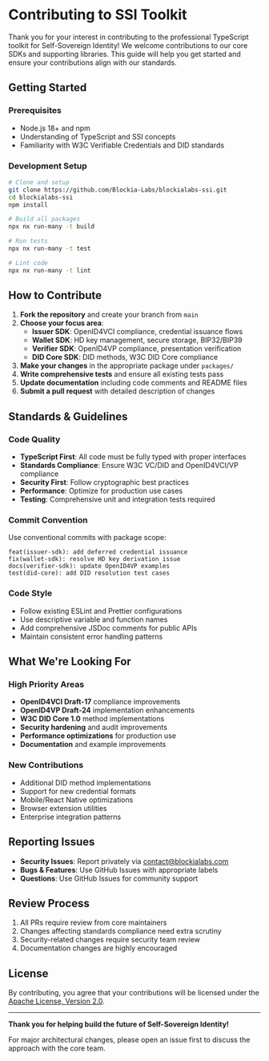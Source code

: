 # Contributing to SSI Toolkit

Thank you for your interest in contributing to the professional TypeScript toolkit for Self-Sovereign Identity! We welcome contributions to our core SDKs and supporting libraries. This guide will help you get started and ensure your contributions align with our standards.

## Getting Started

### Prerequisites
- Node.js 18+ and npm
- Understanding of TypeScript and SSI concepts
- Familiarity with W3C Verifiable Credentials and DID standards

### Development Setup

```bash
# Clone and setup
git clone https://github.com/Blockia-Labs/blockialabs-ssi.git
cd blockialabs-ssi
npm install

# Build all packages
npx nx run-many -t build

# Run tests
npx nx run-many -t test

# Lint code
npx nx run-many -t lint
```

## How to Contribute

1. **Fork the repository** and create your branch from `main`
2. **Choose your focus area**:
   - **Issuer SDK**: OpenID4VCI compliance, credential issuance flows
   - **Wallet SDK**: HD key management, secure storage, BIP32/BIP39
   - **Verifier SDK**: OpenID4VP compliance, presentation verification
   - **DID Core SDK**: DID methods, W3C DID Core compliance
3. **Make your changes** in the appropriate package under `packages/`
4. **Write comprehensive tests** and ensure all existing tests pass
5. **Update documentation** including code comments and README files
6. **Submit a pull request** with detailed description of changes

## Standards & Guidelines

### Code Quality
- **TypeScript First**: All code must be fully typed with proper interfaces
- **Standards Compliance**: Ensure W3C VC/DID and OpenID4VCI/VP compliance  
- **Security First**: Follow cryptographic best practices
- **Performance**: Optimize for production use cases
- **Testing**: Comprehensive unit and integration tests required

### Commit Convention
Use conventional commits with package scope:
```
feat(issuer-sdk): add deferred credential issuance
fix(wallet-sdk): resolve HD key derivation issue  
docs(verifier-sdk): update OpenID4VP examples
test(did-core): add DID resolution test cases
```

### Code Style
- Follow existing ESLint and Prettier configurations
- Use descriptive variable and function names
- Add comprehensive JSDoc comments for public APIs
- Maintain consistent error handling patterns

## What We're Looking For

### High Priority Areas
- **OpenID4VCI Draft-17** compliance improvements
- **OpenID4VP Draft-24** implementation enhancements  
- **W3C DID Core 1.0** method implementations
- **Security hardening** and audit improvements
- **Performance optimizations** for production use
- **Documentation** and example improvements

### New Contributions
- Additional DID method implementations
- Support for new credential formats
- Mobile/React Native optimizations
- Browser extension utilities
- Enterprise integration patterns

## Reporting Issues

- **Security Issues**: Report privately via contact@blockialabs.com
- **Bugs & Features**: Use GitHub Issues with appropriate labels
- **Questions**: Use GitHub Issues for community support

## Review Process

1. All PRs require review from core maintainers
2. Changes affecting standards compliance need extra scrutiny
3. Security-related changes require security team review
4. Documentation changes are highly encouraged

## License

By contributing, you agree that your contributions will be licensed under the [Apache License, Version 2.0](LICENSE).

---

**Thank you for helping build the future of Self-Sovereign Identity!**

For major architectural changes, please open an issue first to discuss the approach with the core team.
